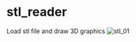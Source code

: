 # stl_reader
Load stl file and draw 3D graphics
![stl_01](https://github.com/WoWWork/stl_reader/assets/43963327/8b1e577c-74c4-498a-b810-5b6316caae58)
